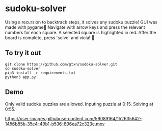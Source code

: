 # sudoku-solver
Using a recursion to backtrack steps, it solves any sudoku puzzle! GUI was made with pygame👾 Navigate with arrow keys and press the relevant numbers for each square. A selected square is highlighted in red. After the board is complete, press 'solve' and viola! 🎉 

## To try it out
```
git clone https://github.com/gtxn/sudoku-solver.git
cd sudoku-solver
pip3 install -r requirements.txt
python3 app.py
```

## Demo
Only valid sudoku puzzles are allowed. Inputing puzzle at 0:15. Solving at 0:55. 

https://user-images.githubusercontent.com/59089164/152635642-1456b85b-35c4-49b1-b536-896ea72c323c.mov

